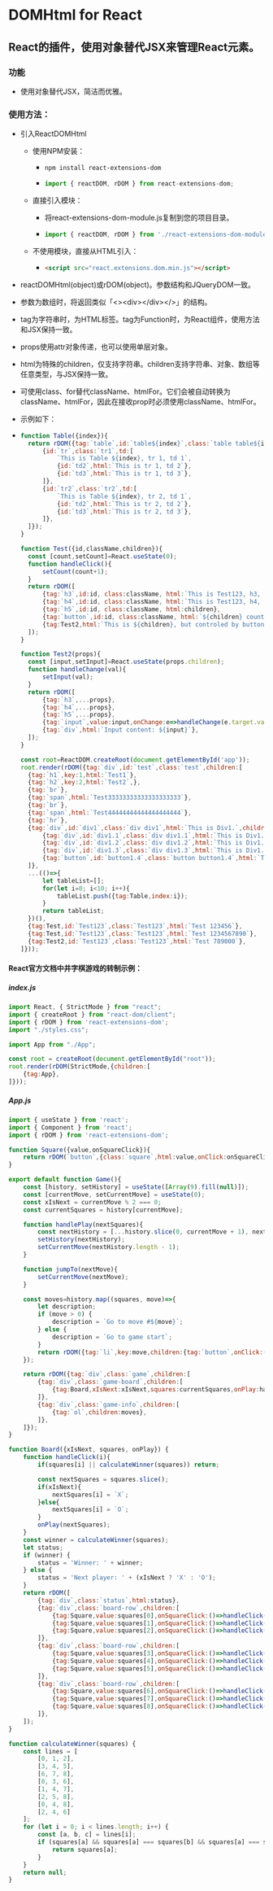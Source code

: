 # DOMHtml for React

## React的插件，使用对象替代JSX来管理React元素。

### 功能

- 使用对象替代JSX，简洁而优雅。

### 使用方法：

- 引入ReactDOMHtml

  - 使用NPM安装：

    - ```shell
	  npm install react-extensions-dom
	  ```
	
	- ```javascript
	  import { reactDOM, rDOM } from react-extensions-dom;
	  ```

  - 直接引入模块：

    - 将react-extensions-dom-module.js复制到您的项目目录。

	- ```javascript
	  import { reactDOM, rDOM } from './react-extensions-dom-module';
	  ```

  - 不使用模块，直接从HTML引入：

	- ```html
	  <script src="react.extensions.dom.min.js"></script>
	  ```

- reactDOMHtml(object)或rDOM(object)。参数结构和JQueryDOM一致。

- 参数为数组时，将返回类似「\<\>\<div\>\</div\>\</\>」的结构。

- tag为字符串时，为HTML标签。tag为Function时，为React组件，使用方法和JSX保持一致。

- props使用attr对象传递，也可以使用单层对象。

- html为特殊的children，仅支持字符串。children支持字符串、对象、数组等任意类型，与JSX保持一致。

- 可使用class、for替代className、htmlFor。它们会被自动转换为className、htmlFor，因此在接收prop时必须使用className、htmlFor。

- 示例如下：

- ```javascript
  function Table({index}){
  	return rDOM({tag:`table`,id:`table${index}`,class:`table table${index}`,tr:[
  		{id:`tr`,class:`tr1`,td:[
  			`This is Table ${index}, tr 1, td 1`,
  			{id:`td2`,html:`This is tr 1, td 2`},
  			{id:`td3`,html:`This is tr 1, td 3`},
  		]},
  		{id:`tr2`,class:`tr2`,td:[
  			`This is Table ${index}, tr 2, td 1`,
  			{id:`td2`,html:`This is tr 2, td 2`},
  			{id:`td3`,html:`This is tr 2, td 3`},
  		]},
  	]});
  }
  
  function Test({id,className,children}){
  	const [count,setCount]=React.useState(0);
  	function handleClick(){
  		setCount(count+1);
  	}
  	return rDOM([
  		{tag:`h3`,id:id, class:className, html:`This is Test123, h3, ${children}`},
  		{tag:`h4`,id:id, class:className, html:`This is Test123, h4, ${children}`},
  		{tag:`h5`,id:id, class:className, html:children},
  		{tag:`button`,id:id, class:className, html:`${children} count: ${count}`, onClick:handleClick},
  		{tag:Test2,html:`This is ${children}, but controled by button. The count is: ${count}`},
  	]);
  }
  
  function Test2(props){
  	const [input,setInput]=React.useState(props.children);
  	function handleChange(val){
  		setInput(val);
  	}
  	return rDOM([
  		{tag:`h3`,...props},
  		{tag:`h4`,...props},
  		{tag:`h5`,...props},
  		{tag:`input`,value:input,onChange:e=>handleChange(e.target.value)},
  		{tag:`div`,html:`Input content: ${input}`},
  	]);
  }
  
  const root=ReactDOM.createRoot(document.getElementById('app'));
  root.render(rDOM({tag:`div`,id:`test`,class:`test`,children:[
  	{tag:`h1`,key:1,html:`Test1`},
  	{tag:`h2`,key:2,html:`Test2`,},
  	{tag:`br`},
  	{tag:`span`,html:`Test33333333333333333333`},
  	{tag:`br`},
  	{tag:`span`,html:`Test44444444444444444444`},
  	{tag:`hr`},
  	{tag:`div`,id:`div1`,class:`div div1`,html:`This is Div1.`,children:[
  		{tag:`div`,id:`div1.1`,class:`div div1.1`,html:`This is Div1.1.`,style:{backgroundColor:`#FF3366`}},
  		{tag:`div`,id:`div1.2`,class:`div div1.2`,html:`This is Div1.2.`},
  		{tag:`div`,id:`div1.3`,class:`div div1.3`,html:`This is Div1.3.`},
  		{tag:`button`,id:`button1.4`,class:`button button1.4`,html:`This is Button1.4.`,onClick:e=>console.log(e)},
  	]},
  	...(()=>{
  		let tableList=[];
  		for(let i=0; i<10; i++){
  			tableList.push({tag:Table,index:i});
  		}
  		return tableList;
  	})(),
  	{tag:Test,id:`Test123`,class:`Test123`,html:`Test 123456`},
  	{tag:Test,id:`Test123`,class:`Test123`,html:`Test 1234567890`},
  	{tag:Test2,id:`Test123`,class:`Test123`,html:`Test 789000`},
  ]}));
  ```

#### React官方文档中井字棋游戏的转制示例：

##### index.js

```javascript
import React, { StrictMode } from "react";
import { createRoot } from "react-dom/client";
import { rDOM } from 'react-extensions-dom';
import "./styles.css";

import App from "./App";

const root = createRoot(document.getElementById("root"));
root.render(rDOM(StrictMode,{children:[
	{tag:App},
]}));
```


##### App.js

```javascript
import { useState } from 'react';
import { Component } from 'react';
import { rDOM } from 'react-extensions-dom';

function Square({value,onSquareClick}){
	return rDOM(`button`,{class:`square`,html:value,onClick:onSquareClick});
}

export default function Game(){
	const [history, setHistory] = useState([Array(9).fill(null)]);
	const [currentMove, setCurrentMove] = useState(0);
	const xIsNext = currentMove % 2 === 0;
	const currentSquares = history[currentMove];

	function handlePlay(nextSquares){
		const nextHistory = [...history.slice(0, currentMove + 1), nextSquares];
		setHistory(nextHistory);
		setCurrentMove(nextHistory.length - 1);
	}

	function jumpTo(nextMove){
		setCurrentMove(nextMove);
	}

	const moves=history.map((squares, move)=>{
		let description;
		if (move > 0) {
			description = `Go to move #${move}`;
		} else {
			description = `Go to game start`;
		}
		return rDOM({tag:`li`,key:move,children:{tag:`button`,onClick:()=>jumpTo(move),html:description}});
	});

	return rDOM({tag:`div`,class:`game`,children:[
		{tag:`div`,class:`game-board`,children:[
			{tag:Board,xIsNext:xIsNext,squares:currentSquares,onPlay:handlePlay},
		]},
		{tag:`div`,class:`game-info`,children:[
			{tag:`ol`,children:moves},
		]},
	]});
}

function Board({xIsNext, squares, onPlay}) {
	function handleClick(i){
		if(squares[i] || calculateWinner(squares)) return;

		const nextSquares = squares.slice();
		if(xIsNext){
			nextSquares[i] = `X`;
		}else{
			nextSquares[i] = `O`;
		}
		onPlay(nextSquares);
	}
	const winner = calculateWinner(squares);
	let status;
	if (winner) {
		status = 'Winner: ' + winner;
	} else {
		status = 'Next player: ' + (xIsNext ? 'X' : 'O');
	}
	return rDOM([
		{tag:`div`,class:`status`,html:status},
		{tag:`div`,class:`board-row`,children:[
			{tag:Square,value:squares[0],onSquareClick:()=>handleClick(0)},
			{tag:Square,value:squares[1],onSquareClick:()=>handleClick(1)},
			{tag:Square,value:squares[2],onSquareClick:()=>handleClick(2)},
		]},
		{tag:`div`,class:`board-row`,children:[
			{tag:Square,value:squares[3],onSquareClick:()=>handleClick(3)},
			{tag:Square,value:squares[4],onSquareClick:()=>handleClick(4)},
			{tag:Square,value:squares[5],onSquareClick:()=>handleClick(5)},
		]},
		{tag:`div`,class:`board-row`,children:[
			{tag:Square,value:squares[6],onSquareClick:()=>handleClick(6)},
			{tag:Square,value:squares[7],onSquareClick:()=>handleClick(7)},
			{tag:Square,value:squares[8],onSquareClick:()=>handleClick(8)},
		]},
	]);
}

function calculateWinner(squares) {
	const lines = [
		[0, 1, 2],
		[3, 4, 5],
		[6, 7, 8],
		[0, 3, 6],
		[1, 4, 7],
		[2, 5, 8],
		[0, 4, 8],
		[2, 4, 6]
	];
	for (let i = 0; i < lines.length; i++) {
		const [a, b, c] = lines[i];
		if (squares[a] && squares[a] === squares[b] && squares[a] === squares[c]) {
			return squares[a];
		}
	}
	return null;
}
```